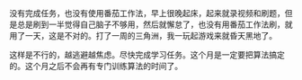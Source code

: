 没有完成任务，也没有使用番茄工作法，早上很晚起床，起来就录视频和刷题，但是总是刷到一半觉得自己脑子不够用，然后就懈怠了，也没有用番茄工作法刷，就用了一天，这是不对的。打了一周的三角洲，我一玩起游戏来就昏天黑地了。

这样是不行的，越逃避越焦虑。尽快完成学习任务。这个月是一定要把算法搞定的。这个月之后不会再有专门训练算法的时间了。